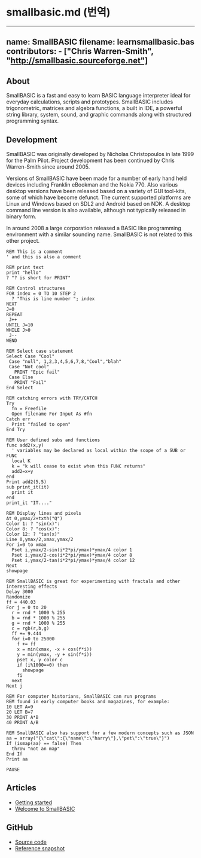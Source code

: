 # smallbasic.md (번역)

---
name: SmallBASIC
filename: learnsmallbasic.bas
contributors:
    - ["Chris Warren-Smith", "http://smallbasic.sourceforge.net"]
---

## About

SmallBASIC is a fast and easy to learn BASIC language interpreter ideal for everyday calculations, scripts and prototypes. SmallBASIC includes trigonometric, matrices and algebra functions, a built in IDE, a powerful string library, system, sound, and graphic commands along with structured programming syntax.

## Development

SmallBASIC was originally developed by Nicholas Christopoulos in late 1999 for the Palm Pilot. Project development has been continued by Chris Warren-Smith since around 2005.

Versions of SmallBASIC have been made for a number of early hand held devices including Franklin eBookman and the Nokia 770. Also various desktop versions have been released based on a variety of GUI tool-kits, some of which have become defunct. The current supported platforms are Linux and Windows based on SDL2 and Android based on NDK. A desktop command line version is also available, although not typically released in binary form.

In around 2008 a large corporation released a BASIC like programming environment with a similar sounding name. SmallBASIC is not related to this other project.

```
REM This is a comment
' and this is also a comment

REM print text
print "hello"
? "? is short for PRINT"

REM Control structures
FOR index = 0 TO 10 STEP 2
  ? "This is line number "; index
NEXT
J=0
REPEAT
 J++
UNTIL J=10
WHILE J>0
 J--
WEND

REM Select case statement
Select Case "Cool"
 Case "null", 1,2,3,4,5,6,7,8,"Cool","blah"
 Case "Not cool"
   PRINT "Epic fail"
 Case Else
   PRINT "Fail"
End Select

REM catching errors with TRY/CATCH
Try
  fn = Freefile
  Open filename For Input As #fn
Catch err
  Print "failed to open"
End Try

REM User defined subs and functions
func add2(x,y)
  ' variables may be declared as local within the scope of a SUB or FUNC
  local K
  k = "k will cease to exist when this FUNC returns"
  add2=x+y
end
Print add2(5,5)
sub print_it(it)
  print it
end
print_it "IT...."

REM Display lines and pixels
At 0,ymax/2+txth("Q")
Color 1: ? "sin(x)":
Color 8: ? "cos(x)":
Color 12: ? "tan(x)"
Line 0,ymax/2,xmax,ymax/2
For i=0 to xmax
  Pset i,ymax/2-sin(i*2*pi/ymax)*ymax/4 color 1
  Pset i,ymax/2-cos(i*2*pi/ymax)*ymax/4 color 8
  Pset i,ymax/2-tan(i*2*pi/ymax)*ymax/4 color 12
Next
showpage

REM SmallBASIC is great for experimenting with fractals and other interesting effects
Delay 3000
Randomize
ff = 440.03
For j = 0 to 20
  r = rnd * 1000 % 255
  b = rnd * 1000 % 255
  g = rnd * 1000 % 255
  c = rgb(r,b,g)
  ff += 9.444
  for i=0 to 25000
    f += ff
    x = min(xmax, -x + cos(f*i))
    y = min(ymax, -y + sin(f*i))
    pset x, y color c
    if (i%1000==0) then
      showpage
    fi
  next
Next j

REM For computer historians, SmallBASIC can run programs
REM found in early computer books and magazines, for example:
10 LET A=9
20 LET B=7
30 PRINT A*B
40 PRINT A/B

REM SmallBASIC also has support for a few modern concepts such as JSON
aa = array("{\"cat\":{\"name\":\"harry\"},\"pet\":\"true\"}")
If (ismap(aa) == false) Then
  throw "not an map"
End If
Print aa

PAUSE
```

## Articles

* [Getting started](http://smallbasic.sourceforge.net/?q=node/1573)
* [Welcome to SmallBASIC](http://smallbasic.sourceforge.net/?q=node/838)

## GitHub

* [Source code](https://github.com/smallbasic/SmallBASIC)
* [Reference snapshot](http://smallbasic.github.io/)
